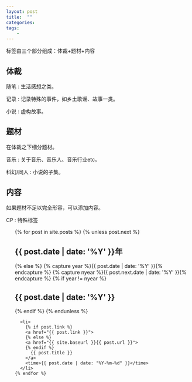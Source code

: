 ```yaml
---
layout: post
title:  ""
categories: 
tags: 
    - 
---
```


<!--break-->

标签由三个部分组成：体裁+题材+内容

## 体裁

随笔
: 生活感想之类。

记录
: 记录特殊的事件，如乡土歌谣、故事一类。

小说
: 虚构故事。
   
## 题材

在体裁之下细分题材。

音乐
: 关于音乐、音乐人、音乐行业etc。

科幻/同人
: 小说的子集。

## 内容

如果题材不足以完全形容，可以添加内容。

CP
: 特殊标签


  <ul class="archive">
    {% for post in site.posts %}
      {% unless post.next %}
        <h2>{{ post.date | date: '%Y' }}年</h2>
      {% else %}
        {% capture year %}{{ post.date | date: '%Y' }}{% endcapture %}
        {% capture nyear %}{{ post.next.date | date: '%Y' }}{% endcapture %}
        {% if year != nyear %}
          <h2>{{ post.date | date: '%Y' }}</h2>
        {% endif %}
      {% endunless %}
  
      <li>
        {% if post.link %}
        <a href="{{ post.link }}">
        {% else %}
        <a href="{{ site.baseurl }}{{ post.url }}">
        {% endif %}
          {{ post.title }}
        </a>
        <time>{{ post.date | date: "%Y-%m-%d" }}</time>
      </li>
    {% endfor %}
    
  </ul>